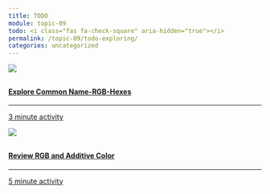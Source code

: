 ```yaml
---
title: TODO
module: topic-09
todo: <i class="fas fa-check-square" aria-hidden="true"></i>
permalink: /topic-09/todo-exploring/
categories: uncategorized
---
```


<div class="row text-center">
  <div class="col-lg-4">
    <div class="bs-component">
      <div class="list-group">
        <a href="https://htmlcolorcodes.com/color-names/" target="_blank" class="list-group-item">
          <img src="../img/hw-icon-picker.svg" style="max-height: 100px; margin: auto; margin-bottom: 10px;" />
          <h4 class="list-group-item-heading">Explore Common Name-RGB-Hexes</h4>
          <hr>
          <p class="list-group-item-text"><i class="fa fa-clock-o" aria-hidden="true"></i> 3 minute activity</p>
        </a>
      </div>
    </div>
  </div>
  <div class="col-lg-4">
    <div class="bs-component">
      <div class="list-group">
        <a href="https://en.wikipedia.org/wiki/RGB_color_model" target="_blank" class="list-group-item">
          <img src="../img/hw-icon-wikipedia.png" style="max-height: 100px; margin: auto; margin-bottom: 10px;" />
          <h4 class="list-group-item-heading">Review RGB and Additive Color</h4>
          <hr>
          <p class="list-group-item-text"><i class="fa fa-clock-o" aria-hidden="true"></i> 5 minute activity</p>
        </a>
      </div>
    </div>
  </div>
</div>
